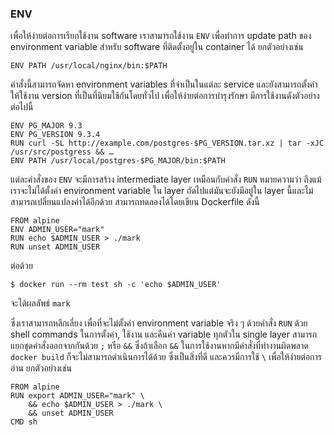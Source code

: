 ### **ENV**

เพื่อให้ง่ายต่อการเรียกใช้งาน software เราสามารถใช้งาน `ENV` เพื่อทำการ update path ของ environment variable สำหรับ software ที่ติดตั้งอยู่ใน container ได้ ยกตัวอย่างเช่น

```
ENV PATH /usr/local/nginx/bin:$PATH
```

คำสั่งนี้สามารถจัดหา environment variables ที่จำเป็นในแต่ละ service และยังสามารถตั้งค่าให้ใช้งาน version ที่เป็นที่นิยมใช้กันโดยทั่วไป เพื่อให้ง่ายต่อการบำรุงรักษา มีการใช้งานดังตัวอย่างต่อไปนี้

```
ENV PG_MAJOR 9.3
ENV PG_VERSION 9.3.4
RUN curl -SL http://example.com/postgres-$PG_VERSION.tar.xz | tar -xJC /usr/src/postgress && …
ENV PATH /usr/local/postgres-$PG_MAJOR/bin:$PATH
```

แต่ละคำสั่งของ `ENV` จะมีการสร้าง intermediate layer เหมือนกับคำสั่ง `RUN` หมายความว่า ถึงแม้เราจะไม่ได้ตั้งค่า environment variable ใน layer ถัดไปแต่มันจะยังมีอยู่ใน layer นี้และไม่สามารถเปลี่ยนแปลงค่าได้อีกด้วย สามารถทดลองได้โดยเขียน Dockerfile ดังนี้ 

```
FROM alpine
ENV ADMIN_USER="mark"
RUN echo $ADMIN_USER > ./mark
RUN unset ADMIN_USER
```

ต่อด้วย

```
$ docker run --rm test sh -c 'echo $ADMIN_USER'
```

จะได้ผลลัพธ์ `mark`

ซึ่งเราสามารถหลีกเลี่ยง เพื่อที่จะไม่ตั้งค่า environment variable จริง ๆ ด้วยคำสั่ง `RUN` ด้วย shell commands ในการตั้งค่า, ใช้งาน และคืนค่า variable ทุกตัวใน single layer สามารถแยกชุดคำสั่งออกจากกันด้วย `;` หรือ `&&` ซึ่งถ้าเลือก `&&` ในการใช้งานหากมีคำสั่งที่ทำงานผิดพลาด `docker build` ก็จะไม่สามารถดำเนินการได้ด้วย ซึ่งเป็นสิ่งที่ดี และควรมีการใช้ `\` เพื่อให้ง่ายต่อการอ่าน ยกตัวอย่างเช่น

```
FROM alpine
RUN export ADMIN_USER="mark" \
    && echo $ADMIN_USER > ./mark \
    && unset ADMIN_USER
CMD sh
```
